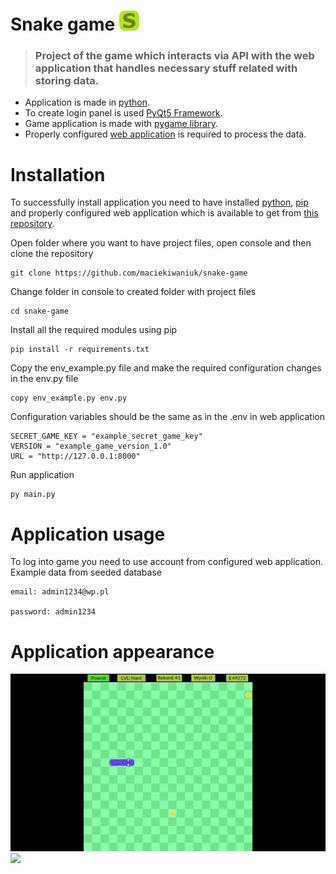 # Snake game ![](https://github.com/maciekiwaniuk/snake-game/blob/main/assets/images/icon.png?raw=true) 

> ### Project of the game which interacts via API with the web application that handles necessary stuff related with storing data.

- Application is made in [python](https://www.python.org/downloads/).
- To create login panel is used [PyQt5 Framework](https://pypi.org/project/PyQt5/).
- Game application is made with [pygame library](https://getbootstrap.com/docs/5.1/getting-started/introduction/).
- Properly configured [web application](https://github.com/maciekiwaniuk/snake-web-app) is required to process the data.

# Installation

To successfully install application you need to have installed [python](https://www.python.org/downloads/), [pip](https://pypi.org/project/pip/) and properly configured web application which is available to get from [this repository](https://github.com/maciekiwaniuk/snake-web-app).

Open folder where you want to have project files, open console and then clone the repository

    git clone https://github.com/maciekiwaniuk/snake-game
	
Change folder in console to created folder with project files

	cd snake-game

Install all the required modules using pip

    pip install -r requirements.txt

Copy the env_example.py file and make the required configuration changes in the env.py file

    copy env_example.py env.py
    
Configuration variables should be the same as in the .env in web application

    SECRET_GAME_KEY = "example_secret_game_key"
    VERSION = "example_game_version_1.0"
    URL = "http://127.0.0.1:8000"

Run application

    py main.py

# Application usage

To log into game you need to use account from configured web application. Example data from seeded database

    email: admin1234@wp.pl

    password: admin1234
	
# Application appearance

![](https://github.com/maciekiwaniuk/snake-game/raw/main/assets/readme/gifs/gif_1.gif)
![](https://github.com/maciekiwaniuk/snake-game/raw/main/assets/readme/gifs/gif_2.gif)

    